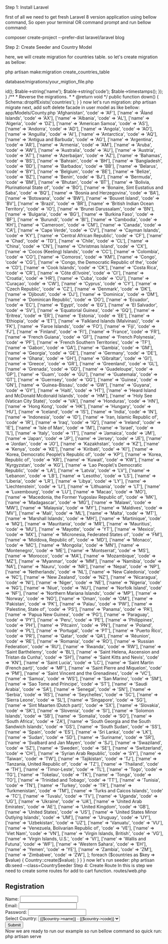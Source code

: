 Step 1: Install Laravel

first of all we need to get fresh Laravel 8 version application using bellow command, So open your terminal OR command prompt and run bellow command:

composer create-project --prefer-dist laravel/laravel blog

Step 2: Create Seeder and Country Model

here, we will create migration for countries table. so let's create migration as bellow:

php artisan make:migration create_countries_table

database/migrations/your_migtion_file.php

<?php

  

use Illuminate\Database\Migrations\Migration;

use Illuminate\Database\Schema\Blueprint;

use Illuminate\Support\Facades\Schema;

  

class CreateCountriesTable extends Migration

{

    /**

     * Run the migrations.

     *

     * @return void

     */

    public function up()

    {

        Schema::create('countries', function (Blueprint $table) {

            $table->id();

            $table->string('name');

            $table->string('code');

            $table->timestamps();

        });

    }

  

    /**

     * Reverse the migrations.

     *

     * @return void

     */

    public function down()

    {

        Schema::dropIfExists('countries');

    }

}

now let's run migration:

php artisan migrate

next, add soft delete facade in user model as like bellow:

app/Models/County.php

<?php

  

namespace App\Models;

  

use Illuminate\Database\Eloquent\Factories\HasFactory;

use Illuminate\Database\Eloquent\Model;

  

class Country extends Model

{

    use HasFactory;

  

    protected $fillable = [

        'name', 'code'

    ];

}

Read Also: How to Create Custom Log File in Laravel?

Step 3: Create Seeder

In this step, we need to create add seeder for country lists.

Create Seeder with bellow command

php artisan make:seeder CountrySeeder

database/seeders/CountrySeeder.php

<?php

  

namespace Database\Seeders;

  

use Illuminate\Database\Seeder;

use App\Models\Country;

  

class CountrySeeder extends Seeder

{

    /**

     * Run the database seeds.

     *

     * @return void

     */

    public function run()

    {

        Country::truncate();

  

        $countries = [

            ['name' => 'Afghanistan', 'code' => 'AF'],

            ['name' => 'Åland Islands', 'code' => 'AX'],

            ['name' => 'Albania', 'code' => 'AL'],

            ['name' => 'Algeria', 'code' => 'DZ'],

            ['name' => 'American Samoa', 'code' => 'AS'],

            ['name' => 'Andorra', 'code' => 'AD'],

            ['name' => 'Angola', 'code' => 'AO'],

            ['name' => 'Anguilla', 'code' => 'AI'],

            ['name' => 'Antarctica', 'code' => 'AQ'],

            ['name' => 'Antigua and Barbuda', 'code' => 'AG'],

            ['name' => 'Argentina', 'code' => 'AR'],

            ['name' => 'Armenia', 'code' => 'AM'],

            ['name' => 'Aruba', 'code' => 'AW'],

            ['name' => 'Australia', 'code' => 'AU'],

            ['name' => 'Austria', 'code' => 'AT'],

            ['name' => 'Azerbaijan', 'code' => 'AZ'],

            ['name' => 'Bahamas', 'code' => 'BS'],

            ['name' => 'Bahrain', 'code' => 'BH'],

            ['name' => 'Bangladesh', 'code' => 'BD'],

            ['name' => 'Barbados', 'code' => 'BB'],

            ['name' => 'Belarus', 'code' => 'BY'],

            ['name' => 'Belgium', 'code' => 'BE'],

            ['name' => 'Belize', 'code' => 'BZ'],

            ['name' => 'Benin', 'code' => 'BJ'],

            ['name' => 'Bermuda', 'code' => 'BM'],

            ['name' => 'Bhutan', 'code' => 'BT'],

            ['name' => 'Bolivia, Plurinational State of', 'code' => 'BO'],

            ['name' => 'Bonaire, Sint Eustatius and Saba', 'code' => 'BQ'],

            ['name' => 'Bosnia and Herzegovina', 'code' => 'BA'],

            ['name' => 'Botswana', 'code' => 'BW'],

            ['name' => 'Bouvet Island', 'code' => 'BV'],

            ['name' => 'Brazil', 'code' => 'BR'],

            ['name' => 'British Indian Ocean Territory', 'code' => 'IO'],

            ['name' => 'Brunei Darussalam', 'code' => 'BN'],

            ['name' => 'Bulgaria', 'code' => 'BG'],

            ['name' => 'Burkina Faso', 'code' => 'BF'],

            ['name' => 'Burundi', 'code' => 'BI'],

            ['name' => 'Cambodia', 'code' => 'KH'],

            ['name' => 'Cameroon', 'code' => 'CM'],

            ['name' => 'Canada', 'code' => 'CA'],

            ['name' => 'Cape Verde', 'code' => 'CV'],

            ['name' => 'Cayman Islands', 'code' => 'KY'],

            ['name' => 'Central African Republic', 'code' => 'CF'],

            ['name' => 'Chad', 'code' => 'TD'],

            ['name' => 'Chile', 'code' => 'CL'],

            ['name' => 'China', 'code' => 'CN'],

            ['name' => 'Christmas Island', 'code' => 'CX'],

            ['name' => 'Cocos (Keeling) Islands', 'code' => 'CC'],

            ['name' => 'Colombia', 'code' => 'CO'],

            ['name' => 'Comoros', 'code' => 'KM'],

            ['name' => 'Congo', 'code' => 'CG'],

            ['name' => 'Congo, the Democratic Republic of the', 'code' => 'CD'],

            ['name' => 'Cook Islands', 'code' => 'CK'],

            ['name' => 'Costa Rica', 'code' => 'CR'],

            ['name' => 'Côte d\'Ivoire', 'code' => 'CI'],

            ['name' => 'Croatia', 'code' => 'HR'],

            ['name' => 'Cuba', 'code' => 'CU'],

            ['name' => 'Curaçao', 'code' => 'CW'],

            ['name' => 'Cyprus', 'code' => 'CY'],

            ['name' => 'Czech Republic', 'code' => 'CZ'],

            ['name' => 'Denmark', 'code' => 'DK'],

            ['name' => 'Djibouti', 'code' => 'DJ'],

            ['name' => 'Dominica', 'code' => 'DM'],

            ['name' => 'Dominican Republic', 'code' => 'DO'],

            ['name' => 'Ecuador', 'code' => 'EC'],

            ['name' => 'Egypt', 'code' => 'EG'],

            ['name' => 'El Salvador', 'code' => 'SV'],

            ['name' => 'Equatorial Guinea', 'code' => 'GQ'],

            ['name' => 'Eritrea', 'code' => 'ER'],

            ['name' => 'Estonia', 'code' => 'EE'],

            ['name' => 'Ethiopia', 'code' => 'ET'],

            ['name' => 'Falkland Islands (Malvinas)', 'code' => 'FK'],

            ['name' => 'Faroe Islands', 'code' => 'FO'],

            ['name' => 'Fiji', 'code' => 'FJ'],

            ['name' => 'Finland', 'code' => 'FI'],

            ['name' => 'France', 'code' => 'FR'],

            ['name' => 'French Guiana', 'code' => 'GF'],

            ['name' => 'French Polynesia', 'code' => 'PF'],

            ['name' => 'French Southern Territories', 'code' => 'TF'],

            ['name' => 'Gabon', 'code' => 'GA'],

            ['name' => 'Gambia', 'code' => 'GM'],

            ['name' => 'Georgia', 'code' => 'GE'],

            ['name' => 'Germany', 'code' => 'DE'],

            ['name' => 'Ghana', 'code' => 'GH'],

            ['name' => 'Gibraltar', 'code' => 'GI'],

            ['name' => 'Greece', 'code' => 'GR'],

            ['name' => 'Greenland', 'code' => 'GL'],

            ['name' => 'Grenada', 'code' => 'GD'],

            ['name' => 'Guadeloupe', 'code' => 'GP'],

            ['name' => 'Guam', 'code' => 'GU'],

            ['name' => 'Guatemala', 'code' => 'GT'],

            ['name' => 'Guernsey', 'code' => 'GG'],

            ['name' => 'Guinea', 'code' => 'GN'],

            ['name' => 'Guinea-Bissau', 'code' => 'GW'],

            ['name' => 'Guyana', 'code' => 'GY'],

            ['name' => 'Haiti', 'code' => 'HT'],

            ['name' => 'Heard Island and McDonald Mcdonald Islands', 'code' => 'HM'],

            ['name' => 'Holy See (Vatican City State)', 'code' => 'VA'],

            ['name' => 'Honduras', 'code' => 'HN'],

            ['name' => 'Hong Kong', 'code' => 'HK'],

            ['name' => 'Hungary', 'code' => 'HU'],

            ['name' => 'Iceland', 'code' => 'IS'],

            ['name' => 'India', 'code' => 'IN'],

            ['name' => 'Indonesia', 'code' => 'ID'],

            ['name' => 'Iran, Islamic Republic of', 'code' => 'IR'],

            ['name' => 'Iraq', 'code' => 'IQ'],

            ['name' => 'Ireland', 'code' => 'IE'],

            ['name' => 'Isle of Man', 'code' => 'IM'],

            ['name' => 'Israel', 'code' => 'IL'],

            ['name' => 'Italy', 'code' => 'IT'],

            ['name' => 'Jamaica', 'code' => 'JM'],

            ['name' => 'Japan', 'code' => 'JP'],

            ['name' => 'Jersey', 'code' => 'JE'],

            ['name' => 'Jordan', 'code' => 'JO'],

            ['name' => 'Kazakhstan', 'code' => 'KZ'],

            ['name' => 'Kenya', 'code' => 'KE'],

            ['name' => 'Kiribati', 'code' => 'KI'],

            ['name' => 'Korea, Democratic People\'s Republic of', 'code' => 'KP'],

            ['name' => 'Korea, Republic of', 'code' => 'KR'],

            ['name' => 'Kuwait', 'code' => 'KW'],

            ['name' => 'Kyrgyzstan', 'code' => 'KG'],

            ['name' => 'Lao People\'s Democratic Republic', 'code' => 'LA'],

            ['name' => 'Latvia', 'code' => 'LV'],

            ['name' => 'Lebanon', 'code' => 'LB'],

            ['name' => 'Lesotho', 'code' => 'LS'],

            ['name' => 'Liberia', 'code' => 'LR'],

            ['name' => 'Libya', 'code' => 'LY'],

            ['name' => 'Liechtenstein', 'code' => 'LI'],

            ['name' => 'Lithuania', 'code' => 'LT'],

            ['name' => 'Luxembourg', 'code' => 'LU'],

            ['name' => 'Macao', 'code' => 'MO'],

            ['name' => 'Macedonia, the Former Yugoslav Republic of', 'code' => 'MK'],

            ['name' => 'Madagascar', 'code' => 'MG'],

            ['name' => 'Malawi', 'code' => 'MW'],

            ['name' => 'Malaysia', 'code' => 'MY'],

            ['name' => 'Maldives', 'code' => 'MV'],

            ['name' => 'Mali', 'code' => 'ML'],

            ['name' => 'Malta', 'code' => 'MT'],

            ['name' => 'Marshall Islands', 'code' => 'MH'],

            ['name' => 'Martinique', 'code' => 'MQ'],

            ['name' => 'Mauritania', 'code' => 'MR'],

            ['name' => 'Mauritius', 'code' => 'MU'],

            ['name' => 'Mayotte', 'code' => 'YT'],

            ['name' => 'Mexico', 'code' => 'MX'],

            ['name' => 'Micronesia, Federated States of', 'code' => 'FM'],

            ['name' => 'Moldova, Republic of', 'code' => 'MD'],

            ['name' => 'Monaco', 'code' => 'MC'],

            ['name' => 'Mongolia', 'code' => 'MN'],

            ['name' => 'Montenegro', 'code' => 'ME'],

            ['name' => 'Montserrat', 'code' => 'MS'],

            ['name' => 'Morocco', 'code' => 'MA'],

            ['name' => 'Mozambique', 'code' => 'MZ'],

            ['name' => 'Myanmar', 'code' => 'MM'],

            ['name' => 'Namibia', 'code' => 'NA'],

            ['name' => 'Nauru', 'code' => 'NR'],

            ['name' => 'Nepal', 'code' => 'NP'],

            ['name' => 'Netherlands', 'code' => 'NL'],

            ['name' => 'New Caledonia', 'code' => 'NC'],

            ['name' => 'New Zealand', 'code' => 'NZ'],

            ['name' => 'Nicaragua', 'code' => 'NI'],

            ['name' => 'Niger', 'code' => 'NE'],

            ['name' => 'Nigeria', 'code' => 'NG'],

            ['name' => 'Niue', 'code' => 'NU'],

            ['name' => 'Norfolk Island', 'code' => 'NF'],

            ['name' => 'Northern Mariana Islands', 'code' => 'MP'],

            ['name' => 'Norway', 'code' => 'NO'],

            ['name' => 'Oman', 'code' => 'OM'],

            ['name' => 'Pakistan', 'code' => 'PK'],

            ['name' => 'Palau', 'code' => 'PW'],

            ['name' => 'Palestine, State of', 'code' => 'PS'],

            ['name' => 'Panama', 'code' => 'PA'],

            ['name' => 'Papua New Guinea', 'code' => 'PG'],

            ['name' => 'Paraguay', 'code' => 'PY'],

            ['name' => 'Peru', 'code' => 'PE'],

            ['name' => 'Philippines', 'code' => 'PH'],

            ['name' => 'Pitcairn', 'code' => 'PN'],

            ['name' => 'Poland', 'code' => 'PL'],

            ['name' => 'Portugal', 'code' => 'PT'],

            ['name' => 'Puerto Rico', 'code' => 'PR'],

            ['name' => 'Qatar', 'code' => 'QA'],

            ['name' => 'Réunion', 'code' => 'RE'],

            ['name' => 'Romania', 'code' => 'RO'],

            ['name' => 'Russian Federation', 'code' => 'RU'],

            ['name' => 'Rwanda', 'code' => 'RW'],

            ['name' => 'Saint Barthélemy', 'code' => 'BL'],

            ['name' => 'Saint Helena, Ascension and Tristan da Cunha', 'code' => 'SH'],

            ['name' => 'Saint Kitts and Nevis', 'code' => 'KN'],

            ['name' => 'Saint Lucia', 'code' => 'LC'],

            ['name' => 'Saint Martin (French part)', 'code' => 'MF'],

            ['name' => 'Saint Pierre and Miquelon', 'code' => 'PM'],

            ['name' => 'Saint Vincent and the Grenadines', 'code' => 'VC'],

            ['name' => 'Samoa', 'code' => 'WS'],

            ['name' => 'San Marino', 'code' => 'SM'],

            ['name' => 'Sao Tome and Principe', 'code' => 'ST'],

            ['name' => 'Saudi Arabia', 'code' => 'SA'],

            ['name' => 'Senegal', 'code' => 'SN'],

            ['name' => 'Serbia', 'code' => 'RS'],

            ['name' => 'Seychelles', 'code' => 'SC'],

            ['name' => 'Sierra Leone', 'code' => 'SL'],

            ['name' => 'Singapore', 'code' => 'SG'],

            ['name' => 'Sint Maarten (Dutch part)', 'code' => 'SX'],

            ['name' => 'Slovakia', 'code' => 'SK'],

            ['name' => 'Slovenia', 'code' => 'SI'],

            ['name' => 'Solomon Islands', 'code' => 'SB'],

            ['name' => 'Somalia', 'code' => 'SO'],

            ['name' => 'South Africa', 'code' => 'ZA'],

            ['name' => 'South Georgia and the South Sandwich Islands', 'code' => 'GS'],

            ['name' => 'South Sudan', 'code' => 'SS'],

            ['name' => 'Spain', 'code' => 'ES'],

            ['name' => 'Sri Lanka', 'code' => 'LK'],

            ['name' => 'Sudan', 'code' => 'SD'],

            ['name' => 'Suriname', 'code' => 'SR'],

            ['name' => 'Svalbard and Jan Mayen', 'code' => 'SJ'],

            ['name' => 'Swaziland', 'code' => 'SZ'],

            ['name' => 'Sweden', 'code' => 'SE'],

            ['name' => 'Switzerland', 'code' => 'CH'],

            ['name' => 'Syrian Arab Republic', 'code' => 'SY'],

            ['name' => 'Taiwan', 'code' => 'TW'],

            ['name' => 'Tajikistan', 'code' => 'TJ'],

            ['name' => 'Tanzania, United Republic of', 'code' => 'TZ'],

            ['name' => 'Thailand', 'code' => 'TH'],

            ['name' => 'Timor-Leste', 'code' => 'TL'],

            ['name' => 'Togo', 'code' => 'TG'],

            ['name' => 'Tokelau', 'code' => 'TK'],

            ['name' => 'Tonga', 'code' => 'TO'],

            ['name' => 'Trinidad and Tobago', 'code' => 'TT'],

            ['name' => 'Tunisia', 'code' => 'TN'],

            ['name' => 'Turkey', 'code' => 'TR'],

            ['name' => 'Turkmenistan', 'code' => 'TM'],

            ['name' => 'Turks and Caicos Islands', 'code' => 'TC'],

            ['name' => 'Tuvalu', 'code' => 'TV'],

            ['name' => 'Uganda', 'code' => 'UG'],

            ['name' => 'Ukraine', 'code' => 'UA'],

            ['name' => 'United Arab Emirates', 'code' => 'AE'],

            ['name' => 'United Kingdom', 'code' => 'GB'],

            ['name' => 'United States', 'code' => 'US'],

            ['name' => 'United States Minor Outlying Islands', 'code' => 'UM'],

            ['name' => 'Uruguay', 'code' => 'UY'],

            ['name' => 'Uzbekistan', 'code' => 'UZ'],

            ['name' => 'Vanuatu', 'code' => 'VU'],

            ['name' => 'Venezuela, Bolivarian Republic of', 'code' => 'VE'],

            ['name' => 'Viet Nam', 'code' => 'VN'],

            ['name' => 'Virgin Islands, British', 'code' => 'VG'],

            ['name' => 'Virgin Islands, U.S.', 'code' => 'VI'],

            ['name' => 'Wallis and Futuna', 'code' => 'WF'],

            ['name' => 'Western Sahara', 'code' => 'EH'],

            ['name' => 'Yemen', 'code' => 'YE'],

            ['name' => 'Zambia', 'code' => 'ZM'],

            ['name' => 'Zimbabwe', 'code' => 'ZW'],

        ];

          

        foreach ($countries as $key => $value) {

            Country::create($value);

        }

    }

}

now let's run seeder:

php artisan db:seed --class=CountrySeeder

Step 4: Create Route

In this is step we need to create some routes for add to cart function.

routes/web.php

<?php

  

use Illuminate\Support\Facades\Route;

  

use App\Http\Controllers\CountryController;

  

/*

|--------------------------------------------------------------------------

| Web Routes

|--------------------------------------------------------------------------

|

| Here is where you can register web routes for your application. These

| routes are loaded by the RouteServiceProvider within a group which

| contains the "web" middleware group. Now create something great!

|

*/

  

Route::get('form', [CountryController::class, 'index']);

Step 5: Create Controller

in this step, we need to create CountryController and add following code on that file:

app/Http/Controllers/CountryController.php

<?php

  

namespace App\Http\Controllers;

  

use Illuminate\Http\Request;

use App\Models\Country;

  

class CountryController extends Controller

{

    /**

     * Write code on Method

     *

     * @return response()

     */

    public function index()

    {

        $countries = Country::all();

        return view('country',compact('countries'));

    }

}

Step 6: Create Blade Files

here, we need to create blade files for country. so let's create one by one files:

resources/views/country.blade.php

<!DOCTYPE html>

<html>

<head>

    <meta charset="utf-8">

    <title></title>

    <link href="https://cdn.jsdelivr.net/npm/bootstrap@5.0.2/dist/css/bootstrap.min.css" rel="stylesheet">

</head>

<body>

  

<div class="container">

    <div class="row">

        <div class="col-md-6 mx-auto">

            <div class="card">

                <div class="card-body">

                    <div class="mb-3">

                        <h2>Registration</h2>

                    </div>

                    <div class="mb-3">

                        <label for="name" class="form-label">Name:</label>

                        <input type="text" class="form-control" id="name" aria-describedby="emailHelp">

                    </div>

                    <div class="mb-3">

                        <label for="exampleInputEmail1" class="form-label">Email:</label>

                        <input type="email" class="form-control" id="exampleInputEmail1" aria-describedby="emailHelp">

                    </div>

                    <div class="mb-3">

                        <label for="password" class="form-label">Password:</label>

                        <input type="password" class="form-control" id="password" aria-describedby="emailHelp">

                    </div>

                    <div class="mb-3">

                        <label for="password" class="form-label">Select Country:</label>

                        <select class="form-select">

                            @foreach ($countries as $country)

                                <option value="{{$country->id}}">{{$country->name}} - {{$country->code}}</option>

                            @endforeach

                        </select>

                    </div>

                    <div class="mb-3">

                        <button class="btn btn-success">Submit</button>

                    </div>

                </div>

            </div>

        </div>

     </div>

</div>

  

</body>

</html>

Now we are ready to run our example so run bellow command so quick run:

php artisan serve
